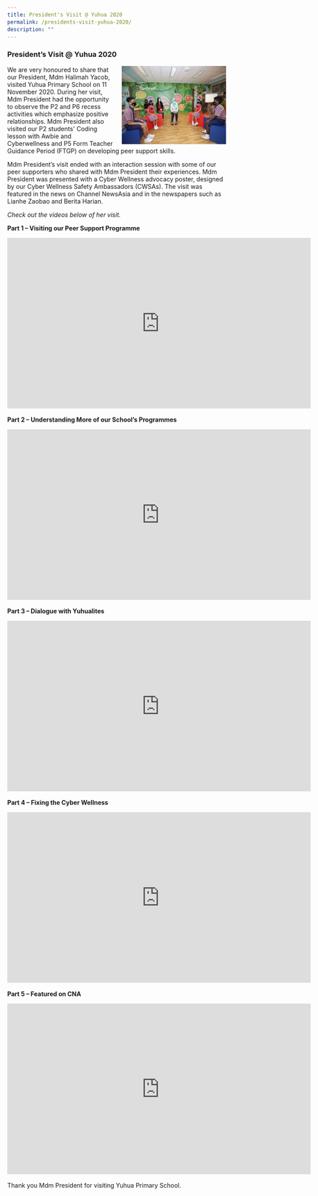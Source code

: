 ```yaml
---
title: President's Visit @ Yuhua 2020
permalink: /presidents-visit-yuhua-2020/
description: ""
---
```

### President’s Visit @ Yuhua 2020

<img src="/images/infopic3.png" style="width:240px;height:180px;margin-left:15px;" align = "right"> We are very honoured to share that our President, Mdm Halimah Yacob, visited Yuhua Primary School on 11 November 2020. During her visit, Mdm President had the opportunity to observe the P2 and P6 recess activities which emphasize positive relationships. Mdm President also visited our P2 students' Coding lesson with Awbie and Cyberwellness and P5 Form Teacher Guidance Period (FTGP) on developing peer support skills.

Mdm President’s visit ended with an interaction session with some of our peer supporters who shared with Mdm President their experiences. Mdm President was presented with a Cyber Wellness advocacy poster, designed by our Cyber Wellness Safety Ambassadors (CWSAs). The visit was featured in the news on Channel NewsAsia and in the newspapers such as Lianhe Zaobao and Berita Harian.

_Check out the videos below of her visit._

**Part 1 – Visiting our Peer Support Programme**

<iframe width="699" height="393" src="https://www.youtube.com/embed/pQF_qvFfQEU" title="YouTube video player" frameborder="0" allow="accelerometer; autoplay; clipboard-write; encrypted-media; gyroscope; picture-in-picture" allowfullscreen></iframe>

**Part 2 – Understanding More of our School’s Programmes**

<iframe width="699" height="393" src="https://www.youtube.com/embed/y_2tdNdri2c" title="YouTube video player" frameborder="0" allow="accelerometer; autoplay; clipboard-write; encrypted-media; gyroscope; picture-in-picture" allowfullscreen></iframe>

**Part 3 – Dialogue with Yuhualites**

<iframe width="699" height="393" src="https://www.youtube.com/embed/WCzSTpb-jXo" title="YouTube video player" frameborder="0" allow="accelerometer; autoplay; clipboard-write; encrypted-media; gyroscope; picture-in-picture" allowfullscreen></iframe>

**Part 4 – Fixing the Cyber Wellness**

<iframe width="699" height="393" src="https://www.youtube.com/embed/fHcsJ7ZpI-E" title="YouTube video player" frameborder="0" allow="accelerometer; autoplay; clipboard-write; encrypted-media; gyroscope; picture-in-picture" allowfullscreen></iframe>

**Part 5 – Featured on CNA**

<iframe width="699" height="393" src="https://www.youtube.com/embed/JndqQy-Hxog" title="YouTube video player" frameborder="0" allow="accelerometer; autoplay; clipboard-write; encrypted-media; gyroscope; picture-in-picture" allowfullscreen></iframe>

Thank you Mdm President for visiting Yuhua Primary School.